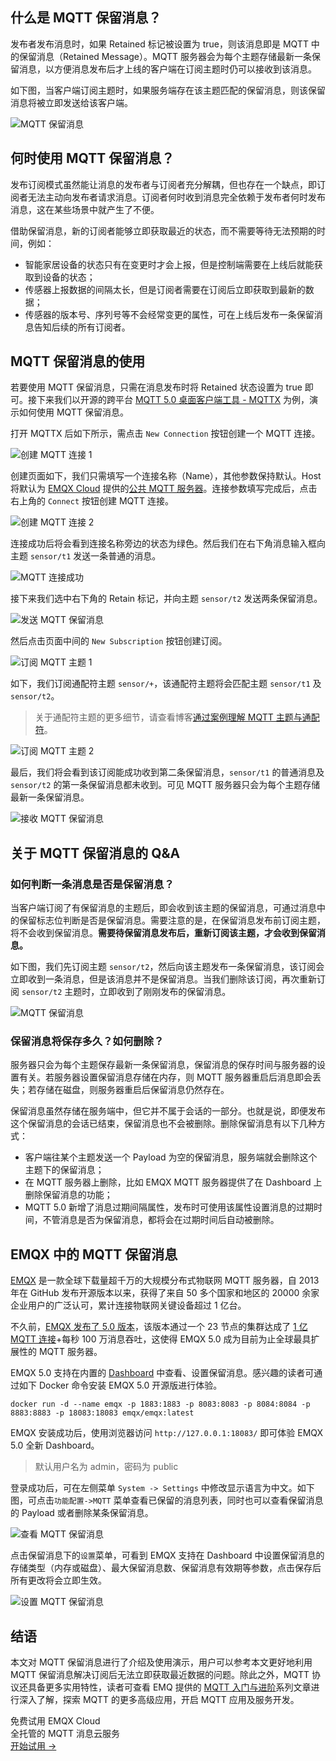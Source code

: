 ## 什么是 MQTT 保留消息？

发布者发布消息时，如果 Retained 标记被设置为 true，则该消息即是 MQTT 中的保留消息（Retained Message）。MQTT 服务器会为每个主题存储最新一条保留消息，以方便消息发布后才上线的客户端在订阅主题时仍可以接收到该消息。

如下图，当客户端订阅主题时，如果服务端存在该主题匹配的保留消息，则该保留消息将被立即发送给该客户端。

![MQTT 保留消息](https://assets.emqx.com/images/f0d556a72ee7d9f1fe609659aa7ed2a9.png)


## 何时使用 MQTT 保留消息？

发布订阅模式虽然能让消息的发布者与订阅者充分解耦，但也存在一个缺点，即订阅者无法主动向发布者请求消息。订阅者何时收到消息完全依赖于发布者何时发布消息，这在某些场景中就产生了不便。

借助保留消息，新的订阅者能够立即获取最近的状态，而不需要等待无法预期的时间，例如：

- 智能家居设备的状态只有在变更时才会上报，但是控制端需要在上线后就能获取到设备的状态；
- 传感器上报数据的间隔太长，但是订阅者需要在订阅后立即获取到最新的数据；
- 传感器的版本号、序列号等不会经常变更的属性，可在上线后发布一条保留消息告知后续的所有订阅者。


## MQTT 保留消息的使用

若要使用 MQTT 保留消息，只需在消息发布时将 Retained 状态设置为 true 即可。接下来我们以开源的跨平台 [MQTT 5.0 桌面客户端工具 - MQTTX](https://mqttx.app/zh) 为例，演示如何使用  MQTT 保留消息。

打开 MQTTX 后如下所示，需点击 `New Connection` 按钮创建一个 MQTT 连接。

![创建 MQTT 连接 1](https://assets.emqx.com/images/c3c89247952538c127839de49a398aec.png)

创建页面如下，我们只需填写一个连接名称（Name），其他参数保持默认。Host 将默认为 [EMQX Cloud](https://www.emqx.com/zh/cloud) 提供的[公共 MQTT 服务器](https://www.emqx.com/zh/mqtt/public-mqtt5-broker)。连接参数填写完成后，点击右上角的 `Connect` 按钮创建 MQTT 连接。

![创建 MQTT 连接 2](https://assets.emqx.com/images/199e08891e0a7ca0ad78efa8f986dc21.png)

连接成功后将会看到连接名称旁边的状态为绿色。然后我们在右下角消息输入框向主题 `sensor/t1` 发送一条普通的消息。

![MQTT 连接成功](https://assets.emqx.com/images/d66d61a3e507c9371f6665ac1f6be289.png)

接下来我们选中右下角的 Retain 标记，并向主题 `sensor/t2` 发送两条保留消息。

![发送 MQTT 保留消息](https://assets.emqx.com/images/2c202c92516bb9d1394b65410b236dde.png)

然后点击页面中间的 `New Subscription` 按钮创建订阅。

![订阅 MQTT 主题 1](https://assets.emqx.com/images/2e834540fa748f318f7a1f770070db64.png)

如下，我们订阅通配符主题 `sensor/+`，该通配符主题将会匹配主题 `sensor/t1` 及 `sensor/t2`。

> 关于通配符主题的更多细节，请查看博客[通过案例理解 MQTT 主题与通配符](https://www.emqx.com/zh/blog/advanced-features-of-mqtt-topics)。

![订阅 MQTT 主题 2](https://assets.emqx.com/images/d7da8ae6e8cad9dffa82dee3b3014cc1.png)

最后，我们将会看到该订阅能成功收到第二条保留消息，`sensor/t1` 的普通消息及 `sensor/t2` 的第一条保留消息都未收到。可见 MQTT 服务器只会为每个主题存储最新一条保留消息。

![接收 MQTT 保留消息](https://assets.emqx.com/images/a1a9d7e1ca32f77a8e54f09dccccee99.png)


## 关于 MQTT 保留消息的 Q&A

### 如何判断一条消息是否是保留消息？

当客户端订阅了有保留消息的主题后，即会收到该主题的保留消息，可通过消息中的保留标志位判断是否是保留消息。需要注意的是，在保留消息发布前订阅主题，将不会收到保留消息。**需要待保留消息发布后，重新订阅该主题，才会收到保留消息。**

如下图，我们先订阅主题 `sensor/t2`，然后向该主题发布一条保留消息，该订阅会立即收到一条消息，但是该消息并不是保留消息。当我们删除该订阅，再次重新订阅 `sensor/t2` 主题时，立即收到了刚刚发布的保留消息。

![MQTT 保留消息](https://assets.emqx.com/images/06d1e7ec9edfebccf2425c39a73b1e6e.png)


### 保留消息将保存多久？如何删除？

服务器只会为每个主题保存最新一条保留消息，保留消息的保存时间与服务器的设置有关。若服务器设置保留消息存储在内存，则 MQTT 服务器重启后消息即会丢失；若存储在磁盘，则服务器重启后保留消息仍然存在。

保留消息虽然存储在服务端中，但它并不属于会话的一部分。也就是说，即便发布这个保留消息的会话已结束，保留消息也不会被删除。删除保留消息有以下几种方式：

- 客户端往某个主题发送一个 Payload 为空的保留消息，服务端就会删除这个主题下的保留消息；
- 在 MQTT 服务器上删除，比如 EMQX MQTT 服务器提供了在 Dashboard 上删除保留消息的功能；
- MQTT 5.0 新增了消息过期间隔属性，发布时可使用该属性设置消息的过期时间，不管消息是否为保留消息，都将会在过期时间后自动被删除。

  

## EMQX 中的 MQTT 保留消息

[EMQX](https://www.emqx.com/zh/products/emqx) 是一款全球下载量超千万的大规模分布式物联网 MQTT 服务器，自 2013 年在 GitHub 发布开源版本以来，获得了来自 50 多个国家和地区的 20000 余家企业用户的广泛认可，累计连接物联网关键设备超过 1 亿台。

不久前，[EMQX 发布了 5.0 版本](https://www.emqx.com/zh/blog/emqx-v-5-0-released)，该版本通过一个 23 节点的集群达成了 [1 亿 MQTT 连接](https://www.emqx.com/zh/blog/how-emqx-5-0-achieves-100-million-mqtt-connections)+每秒 100 万消息吞吐，这使得 EMQX 5.0 成为目前为止全球最具扩展性的 MQTT 服务器。

EMQX 5.0 支持在内置的 [Dashboard](https://www.emqx.com/zh/blog/an-easy-to-use-and-observable-mqtt-dashboard) 中查看、设置保留消息。感兴趣的读者可通过如下 Docker 命令安装 EMQX 5.0 开源版进行体验。

```
docker run -d --name emqx -p 1883:1883 -p 8083:8083 -p 8084:8084 -p 8883:8883 -p 18083:18083 emqx/emqx:latest
```

EMQX 安装成功后，使用浏览器访问 `http://127.0.0.1:18083/` 即可体验 EMQX 5.0 全新 Dashboard。

> 默认用户名为 admin，密码为 public

登录成功后，可在左侧菜单 `System -> Settings` 中修改显示语言为中文。如下图，可点击`功能配置->MQTT` 菜单查看已保留的消息列表，同时也可以查看保留消息的 Payload 或者删除某条保留消息。

![查看 MQTT 保留消息](https://assets.emqx.com/images/6e338ebe3294d3d2a2e0293d9d3c2b95.png)

点击保留消息下的`设置`菜单，可看到 EMQX 支持在 Dashboard 中设置保留消息的存储类型（内存或磁盘）、最大保留消息数、保留消息有效期等参数，点击保存后所有更改将会立即生效。

![设置 MQTT 保留消息](https://assets.emqx.com/images/2a9d290f5ac618a946e28d21d45834fb.png)


## 结语

本文对 MQTT 保留消息进行了介绍及使用演示，用户可以参考本文更好地利用 MQTT 保留消息解决订阅后无法立即获取最近数据的问题。除此之外，MQTT 协议还具备更多实用特性，读者可查看 EMQ 提供的 [MQTT 入门与进阶](https://www.emqx.com/zh/mqtt-guide)系列文章进行深入了解，探索 MQTT 的更多高级应用，开启 MQTT 应用及服务开发。


<section class="promotion">
    <div>
        免费试用 EMQX Cloud
        <div class="is-size-14 is-text-normal has-text-weight-normal">全托管的 MQTT 消息云服务</div>
    </div>
    <a href="https://accounts-zh.emqx.com/signup?continue=https://cloud.emqx.com/console/deployments/0?oper=new" class="button is-gradient px-5">开始试用 →</a>
</section>
